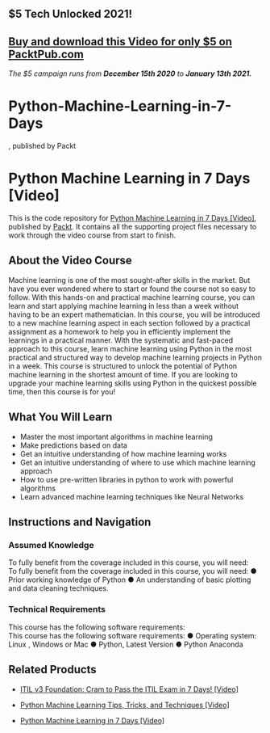 ## $5 Tech Unlocked 2021!
[Buy and download this Video for only $5 on PacktPub.com](https://www.packtpub.com/product/python-machine-learning-in-7-days-video/9781788999137)
-----
*The $5 campaign         runs from __December 15th 2020__ to __January 13th 2021.__*

# Python-Machine-Learning-in-7-Days
, published by Packt
# Python Machine Learning in 7 Days [Video]
This is the code repository for [Python Machine Learning in 7 Days [Video]](https://www.packtpub.com/big-data-and-business-intelligence/python-machine-learning-7-days-video?utm_source=github&utm_medium=repository&utm_campaign=9781788999137), published by [Packt](https://www.packtpub.com/?utm_source=github). It contains all the supporting project files necessary to work through the video course from start to finish.
## About the Video Course
Machine learning is one of the most sought-after skills in the market. But have you ever wondered where to start or found the course not so easy to follow. With this hands-on and practical machine learning course, you can learn and start applying machine learning in less than a week without having to be an expert mathematician.
In this course, you will be introduced to a new machine learning aspect in each section followed by a practical assignment as a homework to help you in efficiently implement the learnings in a practical manner. With the systematic and fast-paced approach to this course, learn machine learning using Python in the most practical and structured way to develop machine learning projects in Python in a week.
This course is structured to unlock the potential of Python machine learning in the shortest amount of time. If you are looking to upgrade your machine learning skills using Python in the quickest possible time, then this course is for you!

<H2>What You Will Learn</H2>
<DIV class=book-info-will-learn-text>
<UL>
<LI><SPAN id=what_you_will_learn_c class=sugar_field>Master the most important algorithms in machine learning </SPAN>
<LI><SPAN id=what_you_will_learn_c class=sugar_field>Make predictions based on data</SPAN> 
<LI><SPAN id=what_you_will_learn_c class=sugar_field>Get an intuitive understanding of how machine learning works</SPAN> 
<LI><SPAN id=what_you_will_learn_c class=sugar_field>Get an intuitive understanding of where to use which machine learning approach </SPAN>
<LI><SPAN id=what_you_will_learn_c class=sugar_field>How to use pre-written libraries in python to work with powerful algorithms</SPAN> 
<LI><SPAN id=what_you_will_learn_c class=sugar_field>Learn advanced machine learning techniques like Neural Networks</SPAN> </LI></UL></DIV>

## Instructions and Navigation
### Assumed Knowledge
To fully benefit from the coverage included in this course, you will need:<br/>
To fully benefit from the coverage included in this course, you will need:
●	Prior working knowledge of Python
●	An understanding of basic plotting and data cleaning techniques. 

### Technical Requirements
This course has the following software requirements:<br/>
This course has the following software requirements:
●	Operating system: Linux , Windows or Mac
●	Python, Latest Version
●	Python Anaconda 


## Related Products
* [ITIL v3 Foundation: Cram to Pass the ITIL Exam in 7 Days! [Video]](https://www.packtpub.com/business/itil-v3-foundation-cram-pass-itil-exam-7-days-video?utm_source=github&utm_medium=repository&utm_campaign=9781789536119)

* [Python Machine Learning Tips, Tricks, and Techniques [Video]](https://www.packtpub.com/big-data-and-business-intelligence/python-machine-learning-tips-tricks-and-techniques-video?utm_source=github&utm_medium=repository&utm_campaign=9781789135817)

* [Python Machine Learning in 7 Days [Video]](https://www.packtpub.com/big-data-and-business-intelligence/python-machine-learning-7-days-video?utm_source=github&utm_medium=repository&utm_campaign=9781788999137)

